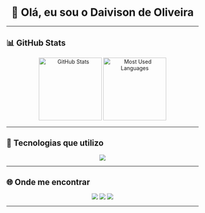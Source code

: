 <h1 align="center">👋 Olá, eu sou o Daivison de Oliveira</h1>

---

## 📊 GitHub Stats
<p align="center">
  <img src="https://github-readme-stats.vercel.app/api?username=daivishow&show_icons=true&theme=radical" alt="GitHub Stats" height="165"/>
  <img src="https://github-readme-stats.vercel.app/api/top-langs/?username=daivishow&layout=compact&theme=radical" alt="Most Used Languages" height="165"/>
</p>

---

## 🚀 Tecnologias que utilizo
<p align="center">
  <img src="https://skillicons.dev/icons?i=php,html,css,javascript,git,github"/>
</p>

---

## 🌐 Onde me encontrar
<p align="center">
  <a href="https://www.youtube.com/@daivishow" target="_blank"><img src="https://img.shields.io/badge/YouTube-FF0000?style=for-the-badge&logo=youtube&logoColor=white"></a>
  <a href="mailto:daivisonsenju@gmail.com" target="_blank"><img src="https://img.shields.io/badge/Gmail-D14836?style=for-the-badge&logo=gmail&logoColor=white"></a>
  <a href="https://www.linkedin.com/in/daivison-de-oliveira" target="_blank"><img src="https://img.shields.io/badge/LinkedIn-0077B5?style=for-the-badge&logo=linkedin&logoColor=white"></a>
</p>

---
